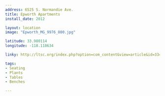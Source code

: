 ```yaml
---
address: 6525 S. Normandie Ave.  
title: Epworth Apartments
install_date: 2012

layout: location
image: "Epworth_MG_9976_800.jpg"

latitude: 33.980114
longitude: -118.118634

linky: http://ltsc.org/index.php?option=com_content&view=article&id=334

tags:	
- Seating
- Plants
- Tables
- Benches

---
```

